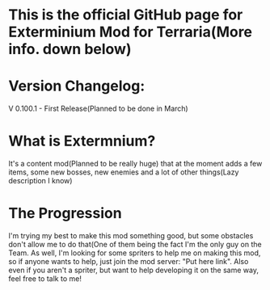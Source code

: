 # This is the official GitHub page for Exterminium Mod for Terraria(More info. down below)

# Version Changelog:
V 0.100.1 - First Release(Planned to be done in March)

# What is Extermnium?
It's a content mod(Planned to be really huge) that at the moment adds a few items, some new bosses, new enemies and a lot of other things(Lazy description I know)

# The Progression
I'm trying my best to make this mod something good, but some obstacles don't allow me to do that(One of them being the fact I'm the only guy on the Team. As well, I'm looking for some spriters to help me on making this mod, so if anyone wants to help, just join the mod server: "Put here link". Also even if you aren't a spriter, but want to help developing it on the same way, feel free to talk to me!



